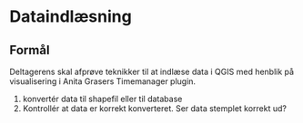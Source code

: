 # Dataindlæsning

## Formål
Deltagerens skal afprøve teknikker til at indlæse data i QGIS med henblik på visualisering i Anita Grasers Timemanager plugin.


1. konvertér data til shapefil eller til database
2. Kontrollér at data er korrekt konverteret. Ser data stemplet korrekt ud?




